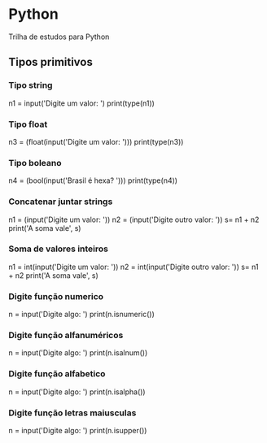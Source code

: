 # Python
Trilha de estudos para Python

## Tipos primitivos

### Tipo string
n1 = input('Digite um valor: ')
print(type(n1))

### Tipo float 
n3 = (float(input('Digite um valor: ')))
print(type(n3))

### Tipo boleano
n4 = (bool(input('Brasil é hexa? ')))
print(type(n4)) 

### Concatenar juntar strings

n1 = (input('Digite um valor: '))
n2 = (input('Digite outro valor: '))
s= n1 + n2
print('A soma vale', s)

### Soma de valores inteiros

n1 = int(input('Digite um valor: '))
n2 = int(input('Digite outro valor: '))
s= n1 + n2
print('A soma vale', s)


### Digite função numerico
n = input('Digite algo: ')
print(n.isnumeric())

### Digite função alfanuméricos
n = input('Digite algo: ')
print(n.isalnum())

### Digite função alfabetico
n = input('Digite algo: ')
print(n.isalpha())

### Digite função letras maiusculas
n = input('Digite algo: ')
print(n.isupper())
